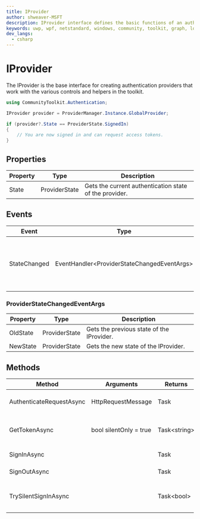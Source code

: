 ```yaml
---
title: IProvider
author: shweaver-MSFT
description: IProvider interface defines the basic functions of an authentication provider in the Graph toolkit.
keywords: uwp, wpf, netstandard, windows, community, toolkit, graph, login, authentication, provider, providers, identity
dev_langs:
  - csharp
---
```


# IProvider

The IProvider is the base interface for creating authentication providers that work with the various controls and helpers in the toolkit. 

```csharp
using CommunityToolkit.Authentication;

IProvider provider = ProviderManager.Instance.GlobalProvider; 

if (provider?.State == ProviderState.SignedIn)
{
    // You are now signed in and can request access tokens.
}
```

## Properties

| Property | Type | Description |
| -- | -- | -- |
| State | ProviderState | Gets the current authentication state of the provider. |

## Events

| Event | Type | Description |
| -- | -- | -- |
| StateChanged | EventHandler&lt;ProviderStateChangedEventArgs&gt; | An event that is called whenever the login state changes. 

### ProviderStateChangedEventArgs

| Property | Type | Description |
| -- | -- | -- |
| OldState | ProviderState | Gets the previous state of the IProvider.
| NewState | ProviderState | Gets the new state of the IProvider.

## Methods

| Method | Arguments | Returns | Description |
| -- | -- | -- | -- |
| AuthenticateRequestAsync | HttpRequestMessage | Task | Authenticate an outgoing request. |
| GetTokenAsync | bool silentOnly = true | Task&lt;string&gt; | Retrieve a token for the authenticated user. |
| SignInAsync | | Task | Sign in a user. |
| SignOutAsync | | Task | Sign out the current user. |
| TrySilentSignInAsync | | Task&lt;bool&gt; | Try signing in silently, without prompts. |